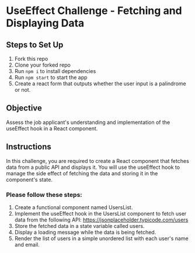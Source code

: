 # UseEffect Challenge - Fetching and Displaying Data

## Steps to Set Up

1. Fork this repo
2. Clone your forked repo
3. Run `npm i` to install dependencies
4. Run `npm start` to start the app
5. Create a react form that outputs whether the user input is a palindrome or not.

## Objective

Assess the job applicant's understanding and implementation of the useEffect hook in a React component.

## Instructions

In this challenge, you are required to create a React component that fetches data from a public API and displays it. You will use the useEffect hook to manage the side effect of fetching the data and storing it in the component's state.

### Please follow these steps:

1. Create a functional component named UsersList.
2. Implement the useEffect hook in the UsersList component to fetch user data from the following API: https://jsonplaceholder.typicode.com/users
3. Store the fetched data in a state variable called users.
4. Display a loading message while the data is being fetched.
5. Render the list of users in a simple unordered list with each user's name and email.

